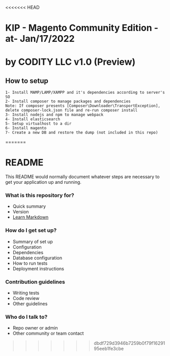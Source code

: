<<<<<<< HEAD
# KIP - Magento Community Edition -at- Jan/17/2022
# by CODITY LLC v1.0 (Preview)
## How to setup
	1- Install MAMP/LAMP/XAMPP and it's dependencies according to server's SO
	2- Install composer to manage packages and dependencies
	Note: If composer presents [Composer\Downloader\TransportException], delete composer-lock.json file and re-run composer install
	3- Install nodejs and npm to manage webpack
	4- Install elasticsearch 
	5- Setup virtualhost to a dir
	6- Install magento 
	7- Create a new DB and restore the dump (not included in this repo)
	
=======
# README #

This README would normally document whatever steps are necessary to get your application up and running.

### What is this repository for? ###

* Quick summary
* Version
* [Learn Markdown](https://bitbucket.org/tutorials/markdowndemo)

### How do I get set up? ###

* Summary of set up
* Configuration
* Dependencies
* Database configuration
* How to run tests
* Deployment instructions

### Contribution guidelines ###

* Writing tests
* Code review
* Other guidelines

### Who do I talk to? ###

* Repo owner or admin
* Other community or team contact
>>>>>>> dbdf729d3946b7259b0f79f1629195eeb1fe3cbe

